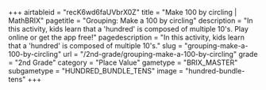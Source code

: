 +++
airtableid = "recK6wd6faUVbrX0Z"
title = "Make 100 by circling | MathBRIX"
pagetitle = "Grouping: Make a 100 by circling"
description = "In this activity, kids learn that a 'hundred' is composed of multiple 10's. Play online or get the app free!"
pagedescription = "In this activity, kids learn that a 'hundred' is composed of multiple 10's."
slug = "grouping-make-a-100-by-circling"
url = "/2nd-grade/grouping-make-a-100-by-circling"
grade = "2nd Grade"
category = "Place Value"
gametype = "BRIX_MASTER"
subgametype = "HUNDRED_BUNDLE_TENS"
image = "hundred-bundle-tens"
+++